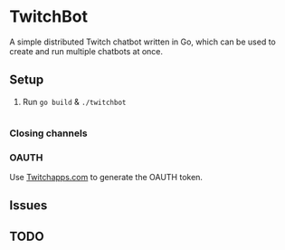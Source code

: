 # TwitchBot
A simple distributed Twitch chatbot written in Go, which can be used to create and run multiple chatbots at once.

## Setup
1. Run `go build` & `./twitchbot`
``` 

```

### Closing channels

### OAUTH
Use [Twitchapps.com](http://twitchapps.com/tmi/) to generate the OAUTH token.

## Issues


## TODO